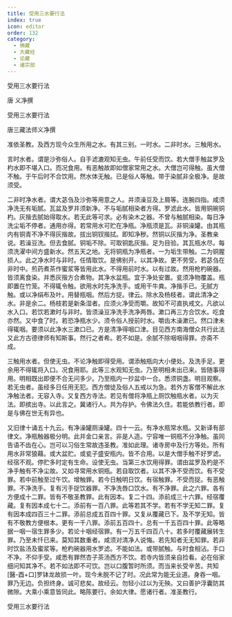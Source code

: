 ```yaml
---
title: 受用三水要行法
index: true
icon: editor
order: 132
category:
  - 佛藏
  - 大藏经
  - 论藏
  - 诸宗部
---
```


  受用三水要行法  

唐 义净撰  

受用三水要行法  

唐三藏法师义净撰  

准依圣教。及西方现今众生所用之水。有其三别。一时水。二非时水。三触用水。  

言时水者。谓是沙弥俗人。自手滤漉观知无虫。午前任受而饮。若大僧手触盆罗及杓水即不堪入口。而况食用。有恶触故即如僧家常用之水。大僧岂可得触。虽大僧不触。于午后时不合饮用。然水体无触。已是俗人等触。带于染腻非全极净。是故须受。  

二非时净水者。谓大苾刍及沙弥等用意之人。并须澡豆及上屑等。连腕四指。咸须净洗无有垢腻。瓦盆及罗并须新净。不与垢腻相染者方得。罗滤此水。皆用铜碗铜杓。灰揩去腻始得取水。若无此等可求。必有染木之器。不曾与触腻相染。每日净洗尘垢不停者。通用亦得。若常用水可贮在净瓶。净瓶须是瓦。非铜澡罐。由其瓶内有铜青不净不得灰揩故。拔出铜钗揩拭。即知净秽。然铜以灰揩为净。圣教亲说。若澡豆洗。但去食腻。铜垢不除。可取铜匙灰揩。足为目验。其瓦瓶水尽。每须洗濯中间方盛新水。然五天之地。无将铜瓶为净瓶者。一为垢生带触。二为铜腥损人。此之净水时与非时。任情取饮。是佛别开。以其净故。更不劳受。若苾刍在非时中。煎药煮茶作蜜浆等皆用此水。不得用前时水。以有过故。然用枪杓碗器。皆须离食染。并悉灰揩方合煮物。其净水盆瓶。宜于净处安置。瓫须净物覆盖。瓶即置在竹笼。不得辄令触。欲用水时先净洗手。或用干牛粪。净揩手已。无腻方触。或以净绢布及叶。用替瓶咽。然后方捉。律云。除水及杨枝者。谓此清净之水。非是余二。杨枝若是新条湿者。应须火净受而嚼。故知不可直执戒文。凡欲以水入口。若饮若漱时与非时。皆须澡豆净洗手洗净两唇。漱口再三方合饮水。吃食亦然。又中食了时。若恐净瓶水少。须令俗人授前时水。嚼齿木澡漱已。然口津未得辄咽。要须以此净水三漱口已。方是清净得咽口津。目见西方南海僧众共行此法又此方古德律师有知斯事。然行之者希。若不如是。余腻不除咽咽得罪。亦斋不成。  

三触用水者。但使无虫。不论净触即得受用。谓添触瓶向大小便处。及洗手足。更余用不得辄将入口。况食用耶。此等三水观知无虫。乃至明相未出已来。皆随事得用。明相既出即便不合无问多少。乃至瓶内一抄盆中一合。悉须铜盏。明目观察。若无虫者。虽经多日任用无犯。西方僧徒及俗人五戒以为急。若外方客僧不解此水净触法者。无容入寺。又复西方寺法。若见有僧将净瓶上厕饮触瓶水者。以为灭法。即摈出寺。以此言之。冀诸行人。共为存护。令佛法久住。若能依教行者。即是与佛在世无有异也。  

又旧律十诵五十九云。有净澡罐厕澡罐。四十一云。有净水瓶常水瓶。又新译有部律文。净瓶触器极分明。此并金口亲言。非是人造。宁容唯一铜瓶不分净触。虽同告语不齿在心。岂可以习俗生常故违圣教。准如此理。诸寺房中及行方等处。所有用水非常狼藉。或大盆贮。或瓫子盛安瓶内。皆不合用。以是大僧手触不好罗滤。经宿不观。停贮多时定有生命。设使无虫。当第三水饮用得罪。谓由盆罗及杓是不净手触有不净尘故。又如寻常用水铜瓶。若自取饮者。以其不净不受而饮。有不受罪。若中前触至过午饮。增触罪。若今日触明日饮。有宿触罪。不受而捉。有恶触罪。不净洗手。复有污手捉饮器罪。不净洗唇口饮水。有不净罪。此之六罪。各有方便成十二罪。皆有不敬圣教罪。此有因本。复二十四。添前成三十六罪。经宿覆藏。复有因本成七十二。添前有一百八罪。此等若其不学。若有不学无知二罪。复有因本成四百三十二罪。添前总成五百四十罪。又复从覆藏已下。及不学无知。皆有不敬教方便根本。更有一千八罪。添前五百四十。总有一千五百四十罪。此等略据一咽一宿生罪多少。若论十咽经宿罪。有一万五千四百八十。若多时覆藏展转生罪。乃至未忏已来。莫知其数重者。咸须对清净人说悔。若先知者无无知罪。若非时饮盐汤及蜜浆等。枪杓碗器用水罗滤。不能如法。或带腻触。与时食相沾。手口不净。不仰手受。咸悉有罪然杏子茶汤西方不饮。若寺内皆须亲自捡看。必在俗家细问知其净不。若不如法即不可饮。岂以口腹暂时所须。而当来长受辛苦。共知[醫-酉+口]罗钵龙故损一叶。现今未脱不记了时。况此常为能无业道。身吞一咽。罪乃无边。负担终身。诚可悲矣。故经云。勿轻小过以为无殃。又曰善护浮囊防其微隙。大乘小乘意皆同此。略陈要行。余如大律。愿诸行者。准圣教行。  

受用三水要行法  
